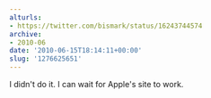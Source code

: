 ```yaml
---
alturls:
- https://twitter.com/bismark/status/16243744574
archive:
- 2010-06
date: '2010-06-15T18:14:11+00:00'
slug: '1276625651'
---
```


I didn't do it. I can wait for Apple's site to work.

